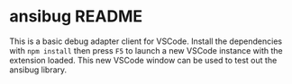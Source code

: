 # ansibug README

This is a basic debug adapter client for VSCode.
Install the dependencies with `npm install` then press `F5` to launch a new VSCode instance with the extension loaded.
This new VSCode window can be used to test out the ansibug library.
